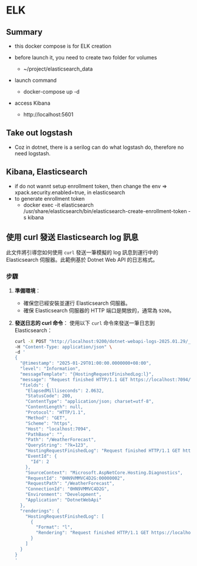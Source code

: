 # ELK 

## Summary

- this docker compose is for ELK creation

- before launch it, you need to create two folder for volumes
    - ~/project/elasticsearch_data

- launch command
    - docker-compose up -d

- access Kibana
    - http://localhost:5601

## Take out logstash

- Coz in dotnet, there is a serilog can do what logstash do, therefore no need logstash.

## Kibana, Elasticsearch

- if do not wannt setup enrollment token, then change the env => xpack.security.enabled=true, in elasticsearch
- to generate enrollment token
    - docker exec -it elasticsearch /usr/share/elasticsearch/bin/elasticsearch-create-enrollment-token -s kibana

## 使用 curl 發送 Elasticsearch log 訊息

此文件將引導您如何使用 `curl` 發送一筆模擬的 log 訊息到運行中的 Elasticsearch 伺服器。此範例基於 Dotnet Web API 的日志格式。

### 步驟

1. **準備環境**：
   - 確保您已經安裝並運行 Elasticsearch 伺服器。
   - 確保 Elasticsearch 伺服器的 HTTP 端口是開放的，通常為 `9200`。

2. **發送日志的 curl 命令**：
   使用以下 `curl` 命令來發送一筆日志到 Elasticsearch：

   ```bash
   curl -X POST "http://localhost:9200/dotnet-webapi-logs-2025.01.29/_doc/" \
   -H "Content-Type: application/json" \
   -d '
   {
     "@timestamp": "2025-01-29T01:00:00.0000000+08:00",
     "level": "Information",
     "messageTemplate": "{HostingRequestFinishedLog:l}",
     "message": "Request finished HTTP/1.1 GET https://localhost:7094/WeatherForecast?k=123 - - - 200 - application/json;+charset=utf-8 2.0632ms",
     "fields": {
       "ElapsedMilliseconds": 2.0632,
       "StatusCode": 200,
       "ContentType": "application/json; charset=utf-8",
       "ContentLength": null,
       "Protocol": "HTTP/1.1",
       "Method": "GET",
       "Scheme": "https",
       "Host": "localhost:7094",
       "PathBase": "",
       "Path": "/WeatherForecast",
       "QueryString": "?k=123",
       "HostingRequestFinishedLog": "Request finished HTTP/1.1 GET https://localhost:7094/WeatherForecast?k=123 - - - 200 - application/json;+charset=utf-8 2.0632ms",
       "EventId": {
         "Id": 2
       },
       "SourceContext": "Microsoft.AspNetCore.Hosting.Diagnostics",
       "RequestId": "0HN9VMMVC4D2G:00000002",
       "RequestPath": "/WeatherForecast",
       "ConnectionId": "0HN9VMMVC4D2G",
       "Environment": "Development",
       "Application": "DotnetWebApi"
     },
     "renderings": {
       "HostingRequestFinishedLog": [
         {
           "Format": "l",
           "Rendering": "Request finished HTTP/1.1 GET https://localhost:7094/WeatherForecast?k=123 - - - 200 - application/json;+charset=utf-8 2.0632ms"
         }
       ]
     }
   }
   '
   ```